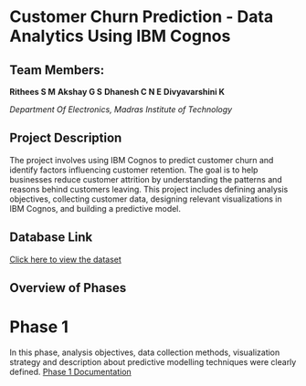 # Customer Churn Prediction - Data Analytics Using IBM Cognos
## Team Members:
**Rithees S M**
**Akshay G S**
**Dhanesh C N E**
**Divyavarshini K**

_Department Of Electronics, Madras Institute of Technology_

## Project Description
The project involves using IBM Cognos to predict customer churn and identify factors influencing customer retention. The goal is to help businesses reduce customer attrition by understanding the patterns and reasons behind customers leaving. This project includes defining analysis objectives, collecting customer data, designing relevant visualizations in IBM Cognos, and building a predictive model.
## Database Link
[Click here to view the dataset](https://www.kaggle.com/datasets/blastchar/telco-customer-churn)

## Overview of Phases
# Phase 1
In this phase, analysis objectives, data collection methods, visualization strategy and description about predictive modelling techniques were clearly defined.
[Phase 1 Documentation](DAC_Phase1.docx)

